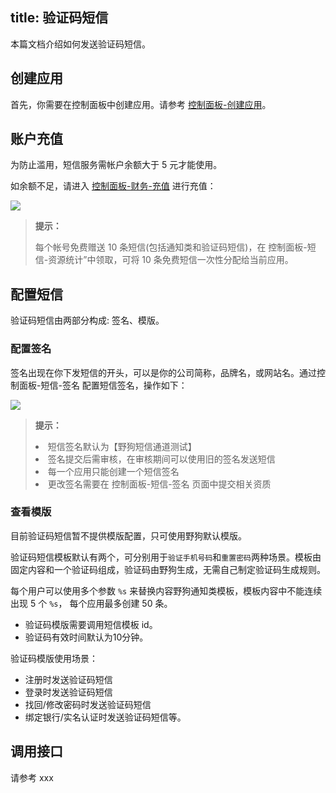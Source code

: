 title: 验证码短信
---

本篇文档介绍如何发送验证码短信。


## 创建应用
首先，你需要在控制面板中创建应用。请参考 [控制面板-创建应用](/console/creat.html)。


## 账户充值
为防止滥用，短信服务需帐户余额大于 5 元才能使用。

如余额不足，请进入 [控制面板-财务-充值](https://www.wilddog.com/pay/recharge) 进行充值：

![](/images/recharge.png)

<blockquote class="notice">
  <p><strong>提示：</strong></p>
  每个帐号免费赠送 10 条短信(包括通知类和验证码短信)，在 控制面板-短信-资源统计”中领取，可将 10 条免费短信一次性分配给当前应用。
</blockquote>


 
## 配置短信

验证码短信由两部分构成: 签名、模版。

### 配置签名

签名出现在你下发短信的开头，可以是你的公司简称，品牌名，或网站名。通过控制面板-短信-签名 配置短信签名，操作如下：

![](/images/sign.png)

<blockquote class="notice">
  <p><strong>提示：</strong></p>
  <li>短信签名默认为【野狗短信通道测试】</li>
  <li>签名提交后需审核，在审核期间可以使用旧的签名发送短信</li>
  <li>每一个应用只能创建一个短信签名</li>
  <li>更改签名需要在 控制面板-短信-签名 页面中提交相关资质</li>
</blockquote>


### 查看模版

目前验证码短信暂不提供模版配置，只可使用野狗默认模版。

验证码短信模板默认有两个，可分别用于`验证手机号码`和`重置密码`两种场景。模板由固定内容和一个验证码组成，验证码由野狗生成，无需自己制定验证码生成规则。

每个用户可以使用多个参数 `%s` 来替换内容野狗通知类模板，模板内容中不能连续出现 5 个 `%s`， 每个应用最多创建 50 条。


- 验证码模版需要调用短信模板 id。
- 验证码有效时间默认为10分钟。

验证码模版使用场景：

- 注册时发送验证码短信
- 登录时发送验证码短信
- 找回/修改密码时发送验证码短信
- 绑定银行/实名认证时发送验证码短信等。


## 调用接口

请参考 xxx 
 
 